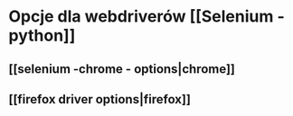 # Opcje dla webdriverów [[Selenium - python]]
## [[selenium -chrome - options|chrome]]
## [[firefox driver options|firefox]]